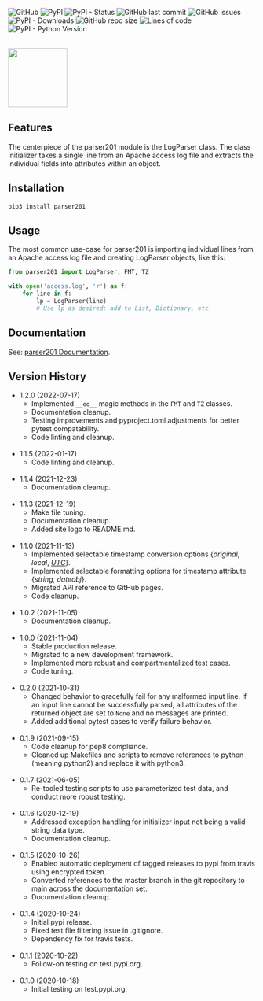 ![GitHub](https://img.shields.io/github/license/geozeke/parser201)
![PyPI](https://img.shields.io/pypi/v/parser201)
![PyPI - Status](https://img.shields.io/pypi/status/parser201)
![GitHub last commit](https://img.shields.io/github/last-commit/geozeke/parser201)
![GitHub issues](https://img.shields.io/github/issues/geozeke/parser201)
![PyPI - Downloads](https://img.shields.io/pypi/dm/parser201)
![GitHub repo size](https://img.shields.io/github/repo-size/geozeke/parser201)
![Lines of code](https://img.shields.io/tokei/lines/github/geozeke/parser201)
![PyPI - Python Version](https://img.shields.io/pypi/pyversions/parser201)

<br>

<img src="https://drive.google.com/uc?export=view&id=1H04KVAA3ohH_dLXIrC0bXuJXDn3VutKc" width="120"/>

## Features

The centerpiece of the parser201 module is the LogParser class. The class initializer takes a single line from an Apache access log file and extracts the individual fields into attributes within an object.

## Installation

```text
pip3 install parser201
```

## Usage

The most common use-case for parser201 is importing individual lines from an Apache access log file and creating LogParser objects, like this:

```python
from parser201 import LogParser, FMT, TZ

with open('access.log', 'r') as f:
    for line in f:
        lp = LogParser(line)
        # Use lp as desired: add to List, Dictionary, etc.
```

## Documentation

See: [parser201 Documentation](https://geozeke.github.io/parser201).

## Version History

* 1.2.0 (2022-07-17)
  * Implemented `__eq__` magic methods in the `FMT` and `TZ` classes.
  * Documentation cleanup.
  * Testing improvements and pyproject.toml adjustments for better pytest compatability.
  * Code linting and cleanup.<br><br>
* 1.1.5 (2022-01-17)
  * Code linting and cleanup.<br><br>
* 1.1.4 (2021-12-23)
  * Documentation cleanup.<br><br>
* 1.1.3 (2021-12-19)
  * Make file tuning.
  * Documentation cleanup.
  * Added site logo to README.md.<br><br>
* 1.1.0 (2021-11-13)
  * Implemented selectable timestamp conversion options {*original*, *local*, [*UTC*](https://en.wikipedia.org/wiki/Coordinated_Universal_Time)}.
  * Implemented selectable formatting options for timestamp attribute {*string*, *dateobj*}.
  * Migrated API reference to GitHub pages.
  * Code cleanup.<br><br>
* 1.0.2 (2021-11-05)
  * Documentation cleanup.<br><br>
* 1.0.0 (2021-11-04)
  * Stable production release.
  * Migrated to a new development framework.
  * Implemented more robust and compartmentalized test cases.
  * Code tuning.<br><br>
* 0.2.0 (2021-10-31)
  * Changed behavior to gracefully fail for any malformed input line. If an input line cannot be successfully parsed, all attributes of the returned object are set to `None` and no messages are printed.
  * Added additional pytest cases to verify failure behavior.<br><br>
* 0.1.9 (2021-09-15)
  * Code cleanup for pep8 compliance.
  * Cleaned up Makefiles and scripts to remove references to python (meaning python2) and replace it with python3.<br><br>
* 0.1.7 (2021-06-05)
  * Re-tooled testing scripts to use parameterized test data, and conduct more robust testing.<br><br>
* 0.1.6 (2020-12-19)
  * Addressed exception handling for initializer input not being a valid string data type.
  * Documentation cleanup.<br><br>
* 0.1.5 (2020-10-26)
  * Enabled automatic deployment of tagged releases to pypi from travis using encrypted token.
  * Converted references to the master branch in the git repository to main across the documentation set.
  * Documentation cleanup.<br><br>
* 0.1.4 (2020-10-24)
  * Initial pypi release.
  * Fixed test file filtering issue in .gitignore.
  * Dependency fix for travis tests.<br><br>
* 0.1.1 (2020-10-22)
  * Follow-on testing on test.pypi.org.<br><br>
* 0.1.0 (2020-10-18)
  * Initial testing on test.pypi.org.
